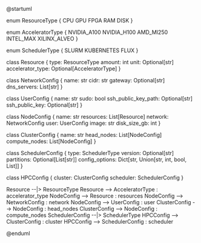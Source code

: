 
@startuml

enum ResourceType {
    CPU
    GPU
    FPGA
    RAM
    DISK
}

enum AcceleratorType {
    NVIDIA_A100
    NVIDIA_H100
    AMD_MI250
    INTEL_MAX
    XILINX_ALVEO
}

enum SchedulerType {
    SLURM
    KUBERNETES
    FLUX
}

class Resource {
    type: ResourceType
    amount: int
    unit: Optional[str]
    accelerator_type: Optional[AcceleratorType]
}

class NetworkConfig {
    name: str
    cidr: str
    gateway: Optional[str]
    dns_servers: List[str]
}

class UserConfig {
    name: str
    sudo: bool
    ssh_public_key_path: Optional[str]
    ssh_public_key: Optional[str]
}

class NodeConfig {
    name: str
    resources: List[Resource]
    network: NetworkConfig
    user: UserConfig
    image: str
    disk_size_gb: int
}

class ClusterConfig {
    name: str
    head_nodes: List[NodeConfig]
    compute_nodes: List[NodeConfig]
}

class SchedulerConfig {
    type: SchedulerType
    version: Optional[str]
    partitions: Optional[List[str]]
    config_options: Dict[str, Union[str, int, bool, List]]
}

class HPCConfig {
    cluster: ClusterConfig
    scheduler: SchedulerConfig
}

Resource --|> ResourceType
Resource --> AcceleratorType : accelerator_type
NodeConfig --> Resource : resources
NodeConfig --> NetworkConfig : network
NodeConfig --> UserConfig : user
ClusterConfig --> NodeConfig : head_nodes
ClusterConfig --> NodeConfig : compute_nodes
SchedulerConfig --|> SchedulerType
HPCConfig --> ClusterConfig : cluster
HPCConfig --> SchedulerConfig : scheduler

@enduml
